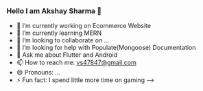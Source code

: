 ### Hello I am Akshay Sharma 👋


- 🔭 I’m currently working on Ecommerce Website
- 🌱 I’m currently learning MERN
- 👯 I’m looking to collaborate on ...
- 🤔 I’m looking for help with Populate(Mongoose) Documentation
- 💬 Ask me about Flutter and Android
- 📫 How to reach me: vs47847@gmail.com
- 😄 Pronouns: ...
- ⚡ Fun fact: I spend little more time on gaming
-->
